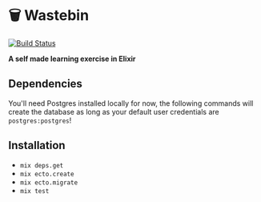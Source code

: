 # 🗑️ Wastebin

[![Build Status](https://travis-ci.com/SeedyROM/wastebin.svg?branch=master)](https://travis-ci.com/SeedyROM/wastebin)

**A self made learning exercise in Elixir**

## Dependencies

You'll need Postgres installed locally for now, the following commands
will create the database as long as your default user credentials are `postgres:postgres`!

## Installation

* `mix deps.get`
* `mix ecto.create`
* `mix ecto.migrate`
* `mix test`

